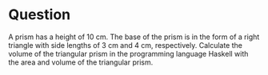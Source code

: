 # Question

A prism has a height of 10 cm. The base of the prism is in the form of a right triangle with side lengths of 3 cm and 4 cm, respectively. Calculate the volume of the triangular prism in the programming language Haskell with the area and volume of the triangular prism.
